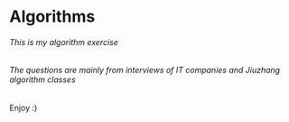 # Algorithms
###### This is my algorithm exercise
###### The questions are mainly from interviews of IT companies and Jiuzhang algorithm classes
Enjoy :)
